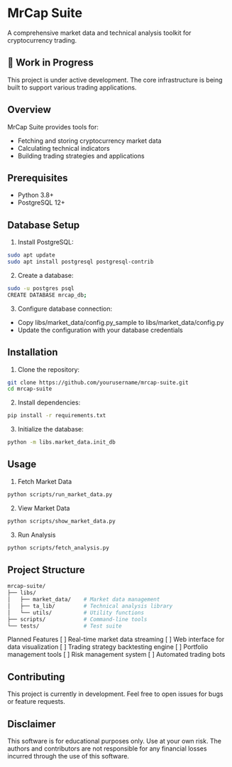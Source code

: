 # MrCap Suite
A comprehensive market data and technical analysis toolkit for cryptocurrency trading.

## 🚧 Work in Progress
This project is under active development. The core infrastructure is being built to support various trading applications.

## Overview
MrCap Suite provides tools for:
- Fetching and storing cryptocurrency market data
- Calculating technical indicators
- Building trading strategies and applications

## Prerequisites
- Python 3.8+
- PostgreSQL 12+

## Database Setup
1. Install PostgreSQL:
```bash
sudo apt update
sudo apt install postgresql postgresql-contrib
```
2. Create a database:
```bash
sudo -u postgres psql
CREATE DATABASE mrcap_db;
```
3. Configure database connection:
- Copy libs/market_data/config.py_sample to libs/market_data/config.py
- Update the configuration with your database credentials

## Installation
1. Clone the repository:
```bash
git clone https://github.com/yourusername/mrcap-suite.git
cd mrcap-suite
```
2. Install dependencies:
```bash
pip install -r requirements.txt
```
3. Initialize the database:
```bash
python -m libs.market_data.init_db
```

## Usage
1. Fetch Market Data
```bash
python scripts/run_market_data.py
```
2. View Market Data
```bash
python scripts/show_market_data.py
```
3. Run Analysis
```bash
python scripts/fetch_analysis.py
```

## Project Structure
```bash
mrcap-suite/
├── libs/
│   ├── market_data/    # Market data management
│   ├── ta_lib/         # Technical analysis library
│   └── utils/          # Utility functions
├── scripts/            # Command-line tools
└── tests/              # Test suite
```
Planned Features
[ ] Real-time market data streaming
[ ] Web interface for data visualization
[ ] Trading strategy backtesting engine
[ ] Portfolio management tools
[ ] Risk management system
[ ] Automated trading bots

## Contributing
This project is currently in development. Feel free to open issues for bugs or feature requests.

## Disclaimer
This software is for educational purposes only. Use at your own risk. The authors and contributors are not responsible for any financial losses incurred through the use of this software.
